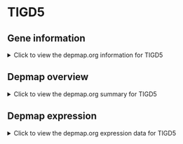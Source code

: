 <h1>TIGD5</h1>

<h2>Gene information</h2>
<details>
  <summary>Click to view the depmap.org information for TIGD5</summary>
  <iframe src="https://depmap.org/portal/gene/TIGD5?tab=about" style="border:none;width:100%;height:800px"></iframe>
</details>

<h2>Depmap overview</h2>
<details>
  <summary>Click to view the depmap.org summary for TIGD5</summary>
  <iframe src="https://depmap.org/portal/gene/TIGD5?tab=overview" style="border:none;width:100%;height:800px"></iframe>
</details>

<h2>Depmap expression</h2>
<details>
  <summary>Click to view the depmap.org expression data for TIGD5</summary>
  <iframe src="https://depmap.org/portal/gene/TIGD5?tab=characterization" style="border:none;width:100%;height:800px"></iframe>
</details>


<!--
<h2>Reactome Pathway diagram</h2>
<details>
  <summary>Click to view Reactome pathway for TIGD5</summary>
  PNAME
</details>
-->


